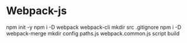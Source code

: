 # Webpack-js

npm init -y
npm i -D webpack webpack-cli
mkdir src
.gitignore
npm i -D webpack-merge
mkdir config
paths.js
webpack.common.js
script build